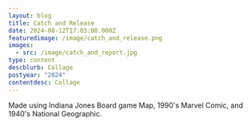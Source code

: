 ```yaml
---
layout: blog
title: Catch and Release
date: 2024-08-12T17:03:00.000Z
featuredimage: /image/catch_and_release.png
images:
  - src: /image/catch_and_report.jpg
type: content
descblurb: Collage
postyear: "2024"
contentdesc: Collage
---
```

Made using Indiana Jones Board game Map, 1990's Marvel Comic, and 1940's National Geographic.
